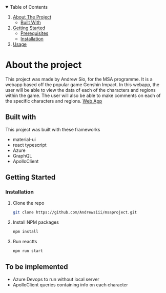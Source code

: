 <details open="open">
  <summary>Table of Contents</summary>
  <ol>
    <li>
      <a href="#about-the-project">About The Project</a>
      <ul>
        <li><a href="#built-with">Built With</a></li>
      </ul>
    </li>
    <li>
      <a href="#getting-started">Getting Started</a>
      <ul>
        <li><a href="#prerequisites">Prerequisites</a></li>
        <li><a href="#installation">Installation</a></li>
      </ul>
    </li>
    <li><a href="#To be Implemented">Usage</a></li>
    </details>
    
# About the project
This project was made by Andrew Sio, for the MSA programme. It is a webapp based off the popular game Genshin Impact. In this webapp, the user will be able to view the data
of each of the characters and regions within the game. The user will also be able to make comments on each of the specific characters and regions. [Web App](https://asio896web.azurewebsites.net/)
## Built with
This project was built with these frameworks 
* material-ui
* react typescript
* Azure
* GraphQL
* ApolloClient
    
## Getting Started
### Installation
1. Clone the repo
   ```sh
   git clone https://github.com/Andrewsiii/msaproject.git
   ```
2. Install NPM packages
   ```sh
   npm install
   ```
3. Run reactts
   ```sh
   npm run start
   ```
## To be implemented
* Azure Devops to run without local server
* ApolloClient queries containing info on each character
